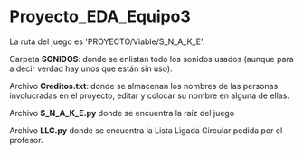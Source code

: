 # Proyecto_EDA_Equipo3
La ruta del juego es 'PROYECTO/Viable/S_N_A_K_E'.

Carpeta **SONIDOS**: donde se enlistan todo los sonidos usados (aunque para a decir verdad hay unos que están sin uso).

Archivo **Creditos.txt**: donde se almacenan los nombres de las personas involucradas en el proyecto, editar y colocar su nombre en alguna de ellas.

Archivo **S_N_A_K_E.py** donde se encuentra la raíz del juego

Archivo **LLC.py** donde se encuentra la Lista Ligada Circular pedida por el profesor.
